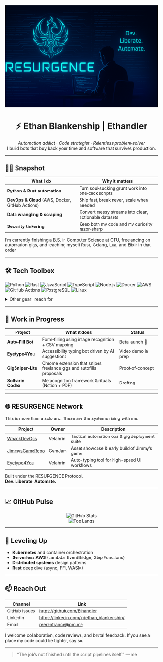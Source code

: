 <!-- Profile README for github.com/Ethandler -->

<p align="center">
<img src="https://raw.githubusercontent.com/Ethandler/Ethandler/main/assets/resurgence_banner.png" width="720" alt="RESURGENCE Sigil"/>

</p>

<h1 align="center">⚡ Ethan Blankenship&nbsp;|&nbsp;Ethandler</h1>
<p align="center">
  <em>Automation addict · Code strategist · Relentless problem‑solver</em><br/>
  I build bots that buy back your time and software that survives production.
</p>

---

## 🧑‍💻 Snapshot

| What I do | Why it matters |
|-----------|----------------|
| **Python & Rust automation** | Turn soul‑sucking grunt work into one‑click scripts |
| **DevOps & Cloud** (AWS, Docker, GitHub Actions) | Ship fast, break never, scale when needed |
| **Data wrangling & scraping** | Convert messy streams into clean, actionable datasets |
| **Security tinkering** | Keep both my code and my curiosity razor‑sharp |

I’m currently finishing a B.S. in Computer Science at CTU, freelancing on automation gigs, and teaching myself Rust, Golang, Lua, and Elixir in that order.

---

## 🛠️ Tech Toolbox

![Python](https://img.shields.io/badge/Python-3670A0?style=for-the-badge&logo=python&logoColor=ffdd54)
![Rust](https://img.shields.io/badge/Rust-000000?style=for-the-badge&logo=rust&logoColor=white)
![JavaScript](https://img.shields.io/badge/JavaScript-F7DF1E?style=for-the-badge&logo=javascript&logoColor=black)
![TypeScript](https://img.shields.io/badge/TypeScript-007ACC?style=for-the-badge&logo=typescript&logoColor=white)
![Node.js](https://img.shields.io/badge/Node.js-339933?style=for-the-badge&logo=nodedotjs&logoColor=white)
![Docker](https://img.shields.io/badge/Docker-2496ED?style=for-the-badge&logo=docker&logoColor=white)
![AWS](https://img.shields.io/badge/AWS-232F3E?style=for-the-badge&logo=amazon-aws&logoColor=white)
![GitHub Actions](https://img.shields.io/badge/GitHub%20Actions-2088FF?style=for-the-badge&logo=github-actions&logoColor=white)
![PostgreSQL](https://img.shields.io/badge/PostgreSQL-4169E1?style=for-the-badge&logo=postgresql&logoColor=white)
![Linux](https://img.shields.io/badge/Linux-FCC624?style=for-the-badge&logo=linux&logoColor=black)

<details>
<summary>Other gear I reach for</summary>

- PyAutoGUI · Playwright · Selenium  
- Pandas · NumPy · FastAPI · Flask  
- Terraform · Ansible  
- Bash · PowerShell  
- Figma for quick UI sketches
</details>

---

## 🚧 Work in Progress

| Project | What it does | Status |
|---------|--------------|--------|
| **Auto‑Fill Bot** | Form‑filling using image recognition + CSV mapping | Beta launch 🔄 |
| **Eyetype4You** | Accessibility typing bot driven by AI suggestions | Video demo in prep |
| **GigSniper‑Lite** | Chrome extension that snipes freelance gigs and autofills proposals | Proof‑of‑concept |
| **Solharin Codex** | Metacognition framework & rituals (Notion + PDF) | Drafting |

---

## 🌐 RESURGENCE Network

This is more than a solo arc. These are the systems rising with me:

| Project | Owner | Description |
|--------|--------|-------------|
| [WhackDevOps](https://github.com/WhackDevOps) | Velahrin | Tactical automation ops & gig deployment suite |
| [JimmysGameRepo](https://github.com/WhackDevOps/JimmysGameRepo) | GymJam | Asset showcase & early build of Jimmy’s game |
| [Eyetype4You](https://github.com/Ethandler/eyetype4you) | Velahrin | Auto-typing tool for high-speed UI workflows |

Built under the RESURGENCE Protocol.  
**Dev. Liberate. Automate.**

---

## 📈 GitHub Pulse

<p align="center">
  <img src="https://github-readme-stats.vercel.app/api?username=Ethandler&show_icons=true&theme=github_dark&count_private=true" alt="GitHub Stats" /><br/>
  <img src="https://github-readme-stats.vercel.app/api/top-langs/?username=Ethandler&layout=compact&theme=github_dark" alt="Top Langs" />
</p>

---

## 🌱 Leveling Up

- **Kubernetes** and container orchestration
- **Serverless AWS** (Lambda, EventBridge, Step Functions)
- **Distributed systems** design patterns
- **Rust** deep dive (async, FFI, WASM)

---

## 📫 Reach Out

| Channel | Link |
|---------|------|
| GitHub Issues | <https://github.com/Ethandler> |
| LinkedIn | <https://linkedin.com/in/ethan_blankenship/> |
| Email | <reerentrance@pm.me> |

I welcome collaboration, code reviews, and brutal feedback. If you see a place my code could be tighter, say so.

---

> “The job’s not finished until the script pipelines itself.” — me
